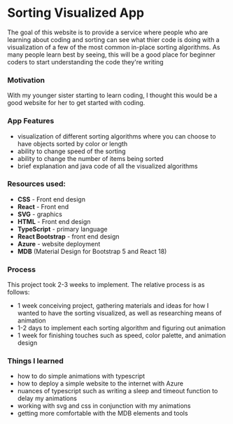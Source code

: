 # Sorting Visualized App
The goal of this website is to provide a service where people who are learning about coding and sorting can see what thier code is doing with a visualization of a few of the most common in-place sorting algorithms. As many people learn best by seeing, this will be a good place for beginner coders to start understanding the code they're writing

### Motivation 
With my younger sister starting to learn coding, I thought this would be a good website for her to get started with coding.

### App Features 
- visualization of different sorting algorithms where you can choose to have objects sorted by color or length
- ability to change speed of the sorting
- ability to change the number of items being sorted
- brief explanation and java code of all the visualized algorithms

### Resources used:
- **CSS** - Front end design
- **React** - Front end
- **SVG** - graphics
- **HTML** - Front end design
- **TypeScript** - primary language
- **React Bootstrap** - front end design
- **Azure** - website deployment
- **MDB** (Material Design for Bootstrap 5 and React 18)

### Process 
This project took 2-3 weeks to implement. The relative process is as follows: 
- 1 week conceiving project, gathering materials and ideas for how I wanted to have the sorting visualized, as well as researching means of animation
- 1-2 days to implement each sorting algorithm and figuring out animation
- 1 week for finishing touches such as speed, color palette, and animation design

### Things I learned 
- how to do simple animations with typescript
- how to deploy a simple website to the internet with Azure
- nuances of typescript such as writing a sleep and timeout function to delay my animations
- working with svg and css in conjunction with my animations
- getting more comfortable with the MDB elements and tools
